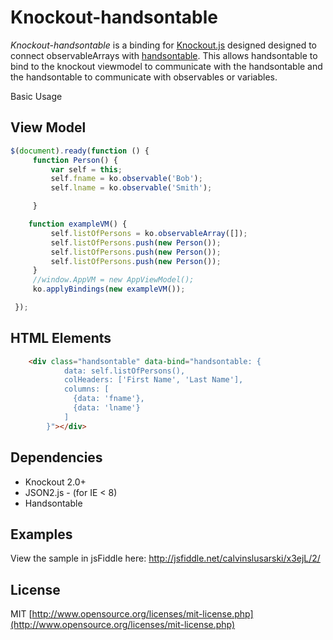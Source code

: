 Knockout-handsontable
=====================

*Knockout-handsontable* is a binding for [Knockout.js](http://knockoutjs.com/) designed  designed to connect observableArrays with [handsontable](https://github.com/warpech/jquery-handsontable).  This allows handsontable to bind to the knockout viewmodel to communicate with the handsontable and the handsontable to communicate with observables or variables.

Basic Usage


View Model
-----------
```js
$(document).ready(function () {
     function Person() {
         var self = this;
         self.fname = ko.observable('Bob');
         self.lname = ko.observable('Smith');

     }

    function exampleVM() {
         self.listOfPersons = ko.observableArray([]);
         self.listOfPersons.push(new Person());
         self.listOfPersons.push(new Person());
         self.listOfPersons.push(new Person());
     }
     //window.AppVM = new AppViewModel();
     ko.applyBindings(new exampleVM());

 });

```

HTML Elements
-----------
```html
    <div class="handsontable" data-bind="handsontable: {
            data: self.listOfPersons(),
            colHeaders: ['First Name', 'Last Name'],
            columns: [
              {data: 'fname'},
              {data: 'lname'}
            ]
        }"></div>
```


Dependencies
------------
* Knockout 2.0+
* JSON2.js - (for IE < 8)
* Handsontable


Examples
--------

View the sample in jsFiddle here: <http://jsfiddle.net/calvinslusarski/x3ejL/2/>

License
-------
MIT [http://www.opensource.org/licenses/mit-license.php](http://www.opensource.org/licenses/mit-license.php)
